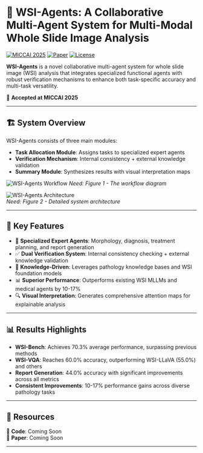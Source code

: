 # 🤖 WSI-Agents: A Collaborative Multi-Agent System for Multi-Modal Whole Slide Image Analysis

[![MICCAI 2025](https://img.shields.io/badge/MICCAI-2025-blue)](https://miccai2025.org/)
[![Paper](https://img.shields.io/badge/Paper-arXiv-red)](https://arxiv.org/abs/placeholder)
[![License](https://img.shields.io/badge/License-MIT-green)](LICENSE)

**WSI-Agents** is a novel collaborative multi-agent system for whole slide image (WSI) analysis that integrates specialized functional agents with robust verification mechanisms to enhance both task-specific accuracy and multi-task versatility.

🎉 **Accepted at MICCAI 2025**

---

## 🏗️ System Overview

WSI-Agents consists of three main modules:
- **Task Allocation Module**: Assigns tasks to specialized expert agents
- **Verification Mechanism**: Internal consistency + external knowledge validation  
- **Summary Module**: Synthesizes results with visual interpretation maps

![WSI-Agents Workflow](static/image/figure1.png)
*Need: Figure 1 - The workflow diagram*

![WSI-Agents Architecture](static/image/figure2.png)  
*Need: Figure 2 - Detailed system architecture*

---

## 🎯 Key Features

- 🎯 **Specialized Expert Agents**: Morphology, diagnosis, treatment planning, and report generation
- ✅ **Dual Verification System**: Internal consistency checking + external knowledge validation  
- 🧠 **Knowledge-Driven**: Leverages pathology knowledge bases and WSI foundation models
- 📊 **Superior Performance**: Outperforms existing WSI MLLMs and medical agents by 10-17%
- 🔍 **Visual Interpretation**: Generates comprehensive attention maps for explainable analysis

---

## 📊 Results Highlights

- **WSI-Bench**: Achieves 70.3% average performance, surpassing previous methods
- **WSI-VQA**: Reaches 60.0% accuracy, outperforming WSI-LLaVA (55.0%) and others
- **Report Generation**: 44.0% accuracy with significant improvements across all metrics
- **Consistent Improvements**: 10-17% performance gains across diverse pathology tasks

---

## 📂 Resources

🚀 **Code**: Coming Soon  
📄 **Paper**: Coming Soon    

---